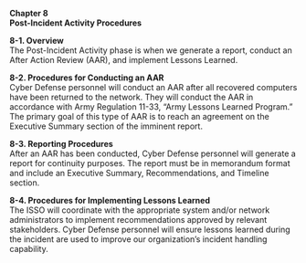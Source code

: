 **Chapter 8**  
**Post-Incident Activity Procedures**

**8-1. Overview**  
The Post-Incident Activity phase is when we generate a report, conduct an After Action Review (AAR), and implement Lessons Learned. 

**8-2. Procedures for Conducting an AAR**  
Cyber Defense personnel will conduct an AAR after all recovered computers have been returned to the network. They will conduct the AAR in accordance with Army Regulation 11-33, “Army Lessons Learned Program.” The primary goal of this type of AAR is to reach an agreement on the Executive Summary section of the imminent report. 

**8-3. Reporting Procedures**  
After an AAR has been conducted, Cyber Defense personnel will generate a report for continuity purposes. The report must be in memorandum format and include an Executive Summary, Recommendations, and Timeline section. 

**8-4. Procedures for Implementing Lessons Learned**  
The ISSO will coordinate with the appropriate system and/or network administrators to implement recommendations approved by relevant stakeholders. Cyber Defense personnel will ensure lessons learned during the incident are used to improve our organization’s incident handling capability. 
